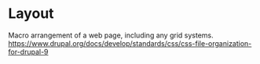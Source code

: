 # Layout

Macro arrangement of a web page, including any grid systems.
https://www.drupal.org/docs/develop/standards/css/css-file-organization-for-drupal-9
